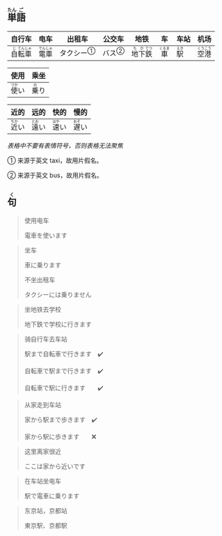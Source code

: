 ## <ruby>単<rt>たん</rt>語<rt>ご</rt></ruby>

| 自行车                                              | 电车                                    | 出租车                     | 公交车                   | 地铁                                              | 车                          | 车站                        | 机场                                    |
| ------------------------------------------------ | ------------------------------------- | ----------------------- | --------------------- | ----------------------------------------------- | -------------------------- | ------------------------- | ------------------------------------- |
| <ruby>自<rt>じ</rt>転<rt>てん</rt>車<rt>しゃ</rt></ruby> | <ruby>電<rt>でん</rt>車<rt>しゃ</rt></ruby> | <a>タクシー</a><sup>①</sup> | <a>バス</a><sup>②</sup> | <ruby>地<rt>ち</rt>下<rt>か</rt>鉄<rt>てつ</rt></ruby> | <ruby>車<rt>くるま</rt></ruby> | <ruby>駅<rt>えき</rt></ruby> | <ruby>空<rt>くう</rt>港<rt>こう</rt></ruby> |

| 使用                         | 乘坐                        |
| -------------------------- | ------------------------- |
| <ruby>使<rt>つか</rt>い</ruby> | <ruby>乗<rt>の</rt>り</ruby> |

| 近的                         | 远的                         | 快的                         | 慢的                         |
| -------------------------- | -------------------------- | -------------------------- | -------------------------- |
| <ruby>近<rt>ちか</rt>い</ruby> | <ruby>遠<rt>とお</rt>い</ruby> | <ruby>速<rt>はや</rt>い</ruby> | <ruby>遅<rt>おそ</rt>い</ruby> |

*表格中不要有表情符号，否则表格无法聚焦*

① 来源于英文 taxi，故用片假名。

② 来源于英文 bus，故用片假名。

## <ruby>句<rt>く</rt></ruby>

> 使用电车
> 
> 電車を使います

> 坐车
>
> 車に乗ります
>
> 不坐出租车
>
> タクシーには乗りません

> 坐地铁去学校
> 
> 地下鉄で学校に行きます

> 骑自行车去车站
>
> 駅まで自転車で行きます　✔️
>
> 自転車で駅まで行きます　✔️
>
> 自転車で駅に行きます　　✔️

> 从家走到车站
> 
> 家から駅まで歩きます　✔️
> 
> 家から駅に歩きます　　❌

> 这里离家很近
> 
> ここは家から近いです

> 在车站坐电车
> 
> 駅で電車に乗ります

> 东京站，京都站
> 
> 東京駅、京都駅
